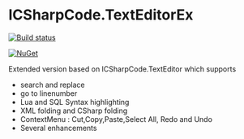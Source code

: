 # ICSharpCode.TextEditorEx

[![Build status](https://ci.appveyor.com/api/projects/status/cyaqbvsn9lahvtg2?svg=true)](https://ci.appveyor.com/project/StefH/icsharpcode-texteditorex)

[![NuGet](https://buildstats.info/nuget/ICSharpCode.TextEditorEx)](https://www.nuget.org/packages/ICSharpCode.TextEditorEx)

Extended version based on ICSharpCode.TextEditor which supports
* search and replace
* go to linenumber
* Lua and SQL Syntax highlighting
* XML folding and CSharp folding
* ContextMenu : Cut,Copy,Paste,Select All, Redo and Undo
* Several enhancements
